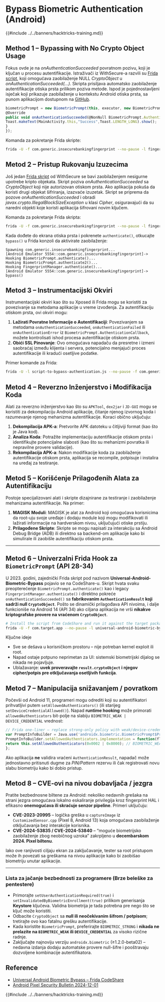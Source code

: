 # Bypass Biometric Authentication (Android)

{{#include ../../banners/hacktricks-training.md}}

## **Method 1 – Bypassing with No Crypto Object Usage**

Fokus ovde je na _onAuthenticationSucceeded_ povratnom pozivu, koji je ključan u procesu autentifikacije. Istraživači iz WithSecure-a razvili su [Frida script](https://github.com/WithSecureLABS/android-keystore-audit/blob/master/frida-scripts/fingerprint-bypass.js), koji omogućava zaobilaženje NULL _CryptoObject_ u _onAuthenticationSucceeded(...)_. Skripta prisiljava automatsko zaobilaženje autentifikacije otiska prsta prilikom poziva metode. Ispod je pojednostavljeni isječak koji prikazuje zaobilaženje u kontekstu Android otiska prsta, sa punom aplikacijom dostupnom na [GitHub](https://github.com/St3v3nsS/InsecureBanking).
```javascript
biometricPrompt = new BiometricPrompt(this, executor, new BiometricPrompt.AuthenticationCallback() {
@Override
public void onAuthenticationSucceeded(@NonNull BiometricPrompt.AuthenticationResult result) {
Toast.makeText(MainActivity.this,"Success",Toast.LENGTH_LONG).show();
}
});
```
Komanda za pokretanje Frida skripte:
```bash
frida -U -f com.generic.insecurebankingfingerprint --no-pause -l fingerprint-bypass.js
```
## **Metod 2 – Pristup Rukovanju Izuzecima**

Još jedan [Frida skript](https://github.com/WithSecureLABS/android-keystore-audit/blob/master/frida-scripts/fingerprint-bypass-via-exception-handling.js) od WithSecure se bavi zaobilaženjem nesigurne upotrebe kripto objekata. Skript poziva _onAuthenticationSucceeded_ sa _CryptoObject_ koji nije autorizovan otiskom prsta. Ako aplikacija pokuša da koristi drugi objekat šifriranja, izazvaće izuzetak. Skript se priprema da pozove _onAuthenticationSucceeded_ i obradi _javax.crypto.IllegalBlockSizeException_ u klasi _Cipher_, osiguravajući da su naredni objekti koje koristi aplikacija šifrovani novim ključem.

Komanda za pokretanje Frida skripta:
```bash
frida -U -f com.generic.insecurebankingfingerprint --no-pause -l fingerprint-bypass-via-exception-handling.js
```
Kada dođete do ekrana otiska prsta i pokrenete `authenticate()`, otkucajte `bypass()` u Frida konzoli da aktivirate zaobilaženje:
```
Spawning com.generic.insecurebankingfingerprint...
[Android Emulator 5554::com.generic.insecurebankingfingerprint]-> Hooking BiometricPrompt.authenticate()...
Hooking BiometricPrompt.authenticate2()...
Hooking FingerprintManager.authenticate()...
[Android Emulator 5554::com.generic.insecurebankingfingerprint]-> bypass()
```
## **Metod 3 – Instrumentacijski Okviri**

Instrumentacijski okviri kao što su Xposed ili Frida mogu se koristiti za povezivanje sa metodama aplikacije u vreme izvođenja. Za autentifikaciju otiskom prsta, ovi okviri mogu:

1. **Lažirati Povratne Informacije o Autentifikaciji**: Povezivanjem sa metodama `onAuthenticationSucceeded`, `onAuthenticationFailed` ili `onAuthenticationError` iz `BiometricPrompt.AuthenticationCallback`, možete kontrolisati ishod procesa autentifikacije otiskom prsta.
2. **Obići SSL Pinovanje**: Ovo omogućava napadaču da presretne i izmeni saobraćaj između klijenta i servera, potencijalno menjajući proces autentifikacije ili kradući osetljive podatke.

Primer komande za Frida:
```bash
frida -U -l script-to-bypass-authentication.js --no-pause -f com.generic.in
```
## **Metod 4 – Reverzno Inženjerstvo i Modifikacija Koda**

Alati za reverzno inženjerstvo kao što su `APKTool`, `dex2jar` i `JD-GUI` mogu se koristiti za dekompilaciju Android aplikacije, čitanje njenog izvornog koda i razumevanje njenog mehanizma autentifikacije. Koraci obično uključuju:

1. **Dekompilacija APK-a**: Pretvorite APK datoteku u čitljiviji format (kao što je Java kod).
2. **Analiza Koda**: Potražite implementaciju autentifikacije otiskom prsta i identifikujte potencijalne slabosti (kao što su mehanizmi povratka ili nepravilne provere validacije).
3. **Rekompilacija APK-a**: Nakon modifikacije koda za zaobilaženje autentifikacije otiskom prsta, aplikacija se recompile, potpisuje i instalira na uređaj za testiranje.

## **Metod 5 – Korišćenje Prilagođenih Alata za Autentifikaciju**

Postoje specijalizovani alati i skripte dizajnirane za testiranje i zaobilaženje mehanizama autentifikacije. Na primer:

1. **MAGISK Moduli**: MAGISK je alat za Android koji omogućava korisnicima da root-uju svoje uređaje i dodaju module koji mogu modifikovati ili lažirati informacije na hardverskom nivou, uključujući otiske prstiju.
2. **Prilagođene Skripte**: Skripte se mogu napisati za interakciju sa Android Debug Bridge (ADB) ili direktno sa backend-om aplikacije kako bi simulirale ili zaobišle autentifikaciju otiskom prsta.

---

## **Metod 6 – Univerzalni Frida Hook za `BiometricPrompt` (API 28-34)**

U 2023. godini, zajednički Frida skript pod nazivom **Universal-Android-Biometric-Bypass** pojavio se na CodeShare-u. Skript hvata svaku preopterećenje `BiometricPrompt.authenticate()` kao i legacy `FingerprintManager.authenticate()` i direktno pokreće `onAuthenticationSucceeded()` sa **fabrikovanim `AuthenticationResult` koji sadrži null `CryptoObject`**. Pošto se dinamički prilagođava API nivoima, i dalje funkcioniše na Android 14 (API 34) ako ciljana aplikacija ne vrši **nikakve kriptografske provere na vraćenom `CryptoObject`**.
```bash
# Install the script from CodeShare and run it against the target package
frida -U -f com.target.app --no-pause -l universal-android-biometric-bypass.js
```
Ključne ideje
* Sve se dešava u korisničkom prostoru – nije potreban kernel exploit ili root.
* Napad ostaje potpuno neprimetan za UI: sistemski biometrijski dijalog se nikada ne pojavljuje.
* Ublažavanje: **uvek proveravajte `result.cryptoObject` i njegov cipher/potpis pre otključavanja osetljivih funkcija**.

## **Metod 7 – Manipulacija snižavanjem / povratkom**

Počevši od Android 11, programeri mogu odrediti koji su autentifikatori prihvatljivi putem `setAllowedAuthenticators()` (ili starijeg `setDeviceCredentialAllowed()`). Napad **runtime hooking** može primorati `allowedAuthenticators` bit-polje na slabiju
`BIOMETRIC_WEAK | DEVICE_CREDENTIAL` vrednost:
```javascript
// Frida one-liner – replace strong-only policy with weak/device-credential
var PromptInfoBuilder = Java.use('androidx.biometric.BiometricPrompt$PromptInfo$Builder');
PromptInfoBuilder.setAllowedAuthenticators.implementation = function(flags){
return this.setAllowedAuthenticators(0x0002 | 0x8000); // BIOMETRIC_WEAK | DEVICE_CREDENTIAL
};
```
Ako aplikacija **ne** validira vraćeni `AuthenticationResult`, napadač može jednostavno pritisnuti dugme za _PIN/Pattern_ rezervu ili čak registrovati novu slabu biometriju kako bi dobio pristup.

## **Metod 8 – CVE-ovi na nivou dobavljača / jezgra**

Pratite bezbednosne biltene za Android: nekoliko nedavnih grešaka na strani jezgra omogućava lokalno eskaliranje privilegija kroz fingerprint HAL i efikasno **onemogućava ili skraćuje senzor pipeline**. Primeri uključuju:

* **CVE-2023-20995** – logička greška u `captureImage` iz `CustomizedSensor.cpp` (Pixel 8, Android 13) koja omogućava zaobilaženje otključavanja bez interakcije korisnika.
* **CVE-2024-53835 / CVE-2024-53840** – “moguće biometrijsko zaobilaženje zbog neobičnog uzroka” zakrpljeno u **decembarskom 2024. Pixel biltenu**.

Iako ove ranjivosti ciljaju ekran za zaključavanje, tester sa root pristupom može ih povezati sa greškama na nivou aplikacije kako bi zaobišao biometriju unutar aplikacije.

---

### Lista za jačanje bezbednosti za programere (Brze beleške za pentestere)

* Primorajte `setUserAuthenticationRequired(true)` i `setInvalidatedByBiometricEnrollment(true)` prilikom generisanja **Keystore** ključeva. Validna biometrija je tada potrebna pre nego što se ključ može koristiti.
* Odbacite `CryptoObject` sa **null ili neočekivanim šifrom / potpisom**; tretirajte ovo kao fatalnu grešku autentifikacije.
* Kada koristite `BiometricPrompt`, preferirajte `BIOMETRIC_STRONG` i **nikada ne prelazite na `BIOMETRIC_WEAK` ili `DEVICE_CREDENTIAL`** za visoko rizične radnje.
* Zaključajte najnoviju verziju `androidx.biometric` (≥1.2.0-beta02) – nedavna izdanja dodaju automatske provere null-šifre i pooštravaju dozvoljene kombinacije autentifikatora.

## Reference

- [Universal Android Biometric Bypass – Frida CodeShare](https://codeshare.frida.re/@ax/universal-android-biometric-bypass/)
- [Android Pixel Security Bulletin 2024-12-01](https://source.android.com/security/bulletin/pixel/2024-12-01)


{{#include ../../banners/hacktricks-training.md}}

